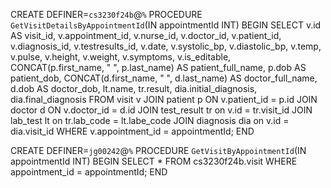 CREATE DEFINER=`cs3230f24b`@`%` PROCEDURE `GetVisitDetailsByAppointmentId`(IN appointmentId INT)
BEGIN
    SELECT 
        v.id AS visit_id,
        v.appointment_id,
        v.nurse_id,
        v.doctor_id,
        v.patient_id,
        v.diagnosis_id,
        v.testresults_id,
        v.date,
        v.systolic_bp,
        v.diastolic_bp,
        v.temp,
        v.pulse,
        v.height,
        v.weight,
        v.symptoms,
        v.is_editable,
        CONCAT(p.first_name, " ", p.last_name) AS patient_full_name,
        p.dob AS patient_dob,
        CONCAT(d.first_name, " ", d.last_name) AS doctor_full_name,
        d.dob AS doctor_dob,
        lt.name,
        tr.result,
        dia.initial_diagnosis,
        dia.final_diagnosis
    FROM 
        visit v
    JOIN 
        patient p ON v.patient_id = p.id
    JOIN 
        doctor d ON v.doctor_id = d.id
	JOIN
		test_result tr on v.id = tr.visit_id
	JOIN
		lab_test lt on tr.lab_code = lt.labe_code
	JOIN
		diagnosis dia on v.id = dia.visit_id
    WHERE 
        v.appointment_id = appointmentId;
END










CREATE DEFINER=`jg00242`@`%` PROCEDURE `GetVisitByAppointmentId`(IN appointmentId INT)
BEGIN
    SELECT * FROM cs3230f24b.visit
    WHERE appointment_id = appointmentId;
END
